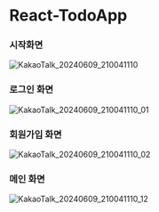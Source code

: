 # React-TodoApp

### 시작화면
![KakaoTalk_20240609_210041110](https://github.com/leeseunghan713/React-TodoApp/assets/127086663/bd1e8625-98b0-452e-9806-3e92f5eb96ef)

### 로그인 화면
![KakaoTalk_20240609_210041110_01](https://github.com/leeseunghan713/React-TodoApp/assets/127086663/cc746b6c-0c7d-40e3-b95c-793c259b56fb)

### 회원가입 화면
![KakaoTalk_20240609_210041110_02](https://github.com/leeseunghan713/React-TodoApp/assets/127086663/5caba082-a272-4c45-9217-4943e7f40521)

### 메인 화면
![KakaoTalk_20240609_210041110_12](https://github.com/leeseunghan713/React-TodoApp/assets/127086663/3e57eb21-8c3b-4b4e-851d-87fb8474fe87)
